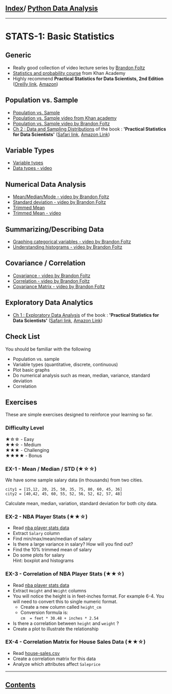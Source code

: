 <link rel='stylesheet' href='../assets/css/main.css'/>

## [Index](../README.md)/ [Python Data Analysis](0-README.md)

---
# STATS-1: Basic Statistics

## Generic

* Really good collection of video lecture series by [Brandon Foltz](https://www.youtube.com/c/BrandonFoltz/featured)
* [Statistics and probability course](https://www.khanacademy.org/math/statistics-probability) from Khan Academy
* Highly recommend **Practical Statistics for Data Scientists, 2nd Edition** ([Oreilly link](https://www.oreilly.com/library/view/practical-statistics-for/9781492072935/),  [Amazon](https://www.amazon.com/_/dp/149207294X))



## Population vs. Sample

* [Population vs. Sample](https://mathbitsnotebook.com/Algebra1/StatisticsData/STPopSample.html)
* [Population vs. Sample video from Khan academy](https://www.youtube.com/watch?v=hsPCte_PcVA)
* [Population vs. Sample video by Brandon Foltz](https://www.youtube.com/watch?v=8X2xfwBP4uo&list=PLIeGtxpvyG-KqNeLQVhw8yv9MI5dd0ky_)
* [Ch 2 : Data and Sampling Distributions](https://www.safaribooksonline.com/library/view/practical-statistics-for/9781491952955/ch02.html#Chapter_2) of the  book : **'Practical Statistics for Data Scientists'** ([Safari link](https://www.safaribooksonline.com/library/view/practical-statistics-for/9781491952955/),  [Amazon Link](https://www.amazon.com/_/dp/1491952962?tag=oreilly20-20))  

## Variable Types

* [Variable types](https://towardsdatascience.com/data-types-in-statistics-347e152e8bee)
* [Data types - video](https://www.youtube.com/watch?v=hZxnzfnt5v8)

## Numerical Data Analysis

* [Mean/Median/Mode - video by Brandon Foltz](https://www.youtube.com/watch?v=HPrzOr8FCwA&list=PLIeGtxpvyG-K82r1fgL-DO1xKg133PXKh&index=5)
* [Standard deviation - video by Brandon Foltz](https://www.youtube.com/watch?v=JIIXQaMXBVM)
* [Trimmed Mean](https://www.investopedia.com/terms/t/trimmed_mean.asp)
* [Trimmed Mean - video](https://www.youtube.com/watch?v=G0qMS-o6r4M)

## Summarizing/Describing Data

* [Graphing categorical variables - video by Brandon Foltz](https://www.youtube.com/watch?v=vrWYw8d2830&t=2s)
* [Understanding histograms - video by Brandon Foltz](https://www.youtube.com/watch?v=zC3GaPBJ4c4&list=PLIeGtxpvyG-K82r1fgL-DO1xKg133PXKh&index=2)

## Covariance / Correlation

* [Covariance - video by Brandon Foltz](https://www.youtube.com/watch?v=xGbpuFNR1ME)
* [Correlation - video by Brandon Foltz](https://www.youtube.com/watch?v=4EXNedimDMs)
* [Covariance Matrix - video by Brandon Foltz](https://www.youtube.com/watch?v=locZabK4Als)


## Exploratory Data Analytics

* [Ch 1 : Exploratory Data Analysis](https://www.safaribooksonline.com/library/view/practical-statistics-for/9781491952955/ch01.html) of the  book : **'Practical Statistics for Data Scientists'** ([Safari link](https://www.safaribooksonline.com/library/view/practical-statistics-for/9781491952955/),  [Amazon Link](https://www.amazon.com/_/dp/1491952962?tag=oreilly20-20))  


## Check List

You should be familiar with the following
- Population vs. sample
- Variable types (quantitative, discrete, continuous)
- Plot basic graphs
- Do numerical analysis such as mean, median, variance, standard deviation
- Correlation

## Exercises

These are simple exercises designed to reinforce your learning so far.

### Difficulty Level

★☆☆  - Easy  
★★☆  - Medium  
★★★  - Challenging  
★★★★ - Bonus

### EX-1 -  Mean / Median / STD (★☆☆)

We have some sample salary data (in thousands) from two cities.  

```
city1 = [15,12, 20, 25, 50, 35, 75, 80, 60, 45, 36]
city2 = [40,42, 45, 60, 55, 52, 56, 52, 62, 57, 48]
```

Calculate mean, median, variation, standard deviation for both city data.

### EX-2 - NBA Player Stats (★★☆)

* Read  [nba player stats data](https://s3.amazonaws.com/elephantscale-public/data/nba/nba-player-stats.csv)
* Extract `Salary` column
* Find min/max/mean/median of salary
* Is there a large variance in salary?  How will you find out?
* Find the 10% trimmed mean of salary
* Do some plots for salary  
Hint: boxplot and histograms

### EX-3 - Correlation of NBA Player Stats (★★☆)

* Read  [nba player stats data](https://s3.amazonaws.com/elephantscale-public/data/nba/nba-player-stats.csv)
* Extract `Height` and `Weight` columns
* You will notice the height is in feet-inches format.  For example 6-4.  You will need to convert this to single numeric format.
  - Create a new column called `height_cm`
  - Conversion formula is:   
  `cm  = feet * 30.48 + inches * 2.54`
* Is there a correlation between `height` and `weight` ?
* Create a plot to illustrate the relationship


### EX-4 - Correlation Matrix for House Sales Data (★★☆)
* Read [house-sales.csv](https://elephantscale-public.s3.amazonaws.com/data/house-prices/house-sales-simplified.csv)
* Create a correlation matrix for this data
* Analyze which attributes affect `Saleprice`

---

## [Contents](contents.md)
